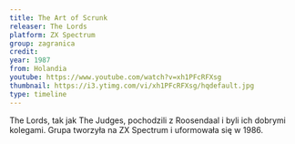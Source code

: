 ```yaml
---
title: The Art of Scrunk
releaser: The Lords
platform: ZX Spectrum
group: zagranica
credit:
year: 1987
from: Holandia
youtube: https://www.youtube.com/watch?v=xh1PFcRFXsg
thumbnail: https://i3.ytimg.com/vi/xh1PFcRFXsg/hqdefault.jpg
type: timeline
---
```


The Lords, tak jak The Judges, pochodzili z Roosendaal i byli ich dobrymi kolegami. Grupa tworzyła na ZX Spectrum i uformowała się w 1986.
